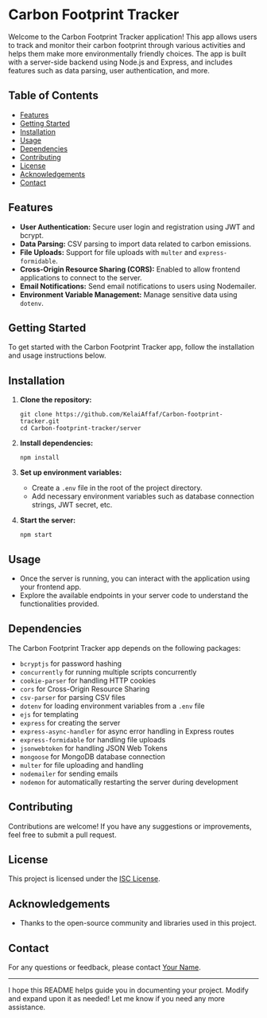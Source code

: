 
# Carbon Footprint Tracker

Welcome to the Carbon Footprint Tracker application! This app allows users to track and monitor their carbon footprint through various activities and helps them make more environmentally friendly choices. The app is built with a server-side backend using Node.js and Express, and includes features such as data parsing, user authentication, and more.

## Table of Contents

- [Features](#features)
- [Getting Started](#getting-started)
- [Installation](#installation)
- [Usage](#usage)
- [Dependencies](#dependencies)
- [Contributing](#contributing)
- [License](#license)
- [Acknowledgements](#acknowledgements)
- [Contact](#contact)

## Features

- **User Authentication:** Secure user login and registration using JWT and bcrypt.
- **Data Parsing:** CSV parsing to import data related to carbon emissions.
- **File Uploads:** Support for file uploads with `multer` and `express-formidable`.
- **Cross-Origin Resource Sharing (CORS):** Enabled to allow frontend applications to connect to the server.
- **Email Notifications:** Send email notifications to users using Nodemailer.
- **Environment Variable Management:** Manage sensitive data using `dotenv`.

## Getting Started

To get started with the Carbon Footprint Tracker app, follow the installation and usage instructions below.

## Installation

1. **Clone the repository:**
    ```shell
    git clone https://github.com/KelaiAffaf/Carbon-footprint-tracker.git
    cd Carbon-footprint-tracker/server
    ```

2. **Install dependencies:**
    ```shell
    npm install
    ```

3. **Set up environment variables:**
    - Create a `.env` file in the root of the project directory.
    - Add necessary environment variables such as database connection strings, JWT secret, etc.
  
4. **Start the server:**
    ```shell
    npm start
    ```

## Usage

- Once the server is running, you can interact with the application using your frontend app.
- Explore the available endpoints in your server code to understand the functionalities provided.

## Dependencies

The Carbon Footprint Tracker app depends on the following packages:

- `bcryptjs` for password hashing
- `concurrently` for running multiple scripts concurrently
- `cookie-parser` for handling HTTP cookies
- `cors` for Cross-Origin Resource Sharing
- `csv-parser` for parsing CSV files
- `dotenv` for loading environment variables from a `.env` file
- `ejs` for templating
- `express` for creating the server
- `express-async-handler` for async error handling in Express routes
- `express-formidable` for handling file uploads
- `jsonwebtoken` for handling JSON Web Tokens
- `mongoose` for MongoDB database connection
- `multer` for file uploading and handling
- `nodemailer` for sending emails
- `nodemon` for automatically restarting the server during development

## Contributing

Contributions are welcome! If you have any suggestions or improvements, feel free to submit a pull request.

## License

This project is licensed under the [ISC License](LICENSE).

## Acknowledgements

- Thanks to the open-source community and libraries used in this project.

## Contact

For any questions or feedback, please contact [Your Name](mailto:your.email@example.com).

---

I hope this README helps guide you in documenting your project. Modify and expand upon it as needed! Let me know if you need any more assistance.
